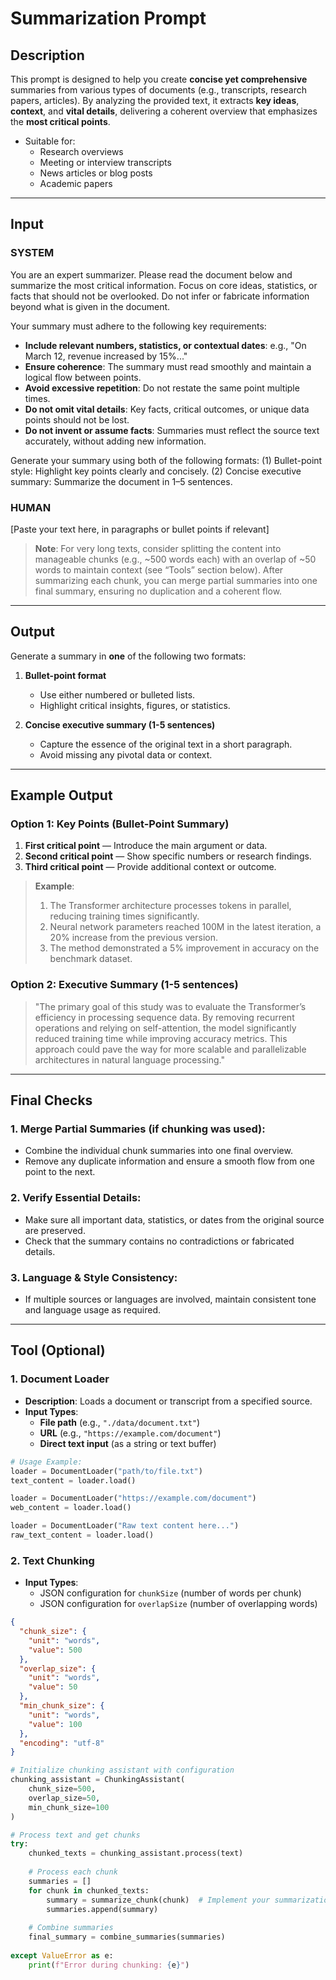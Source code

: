 # **Summarization Prompt**

## **Description**

This prompt is designed to help you create **concise yet comprehensive** summaries from various types of documents (e.g., transcripts, research papers, articles). By analyzing the provided text, it extracts **key ideas**, **context**, and **vital details**, delivering a coherent overview that emphasizes the **most critical points**.

*   Suitable for:
    *   Research overviews
    *   Meeting or interview transcripts
    *   News articles or blog posts
    *   Academic papers

---

## **Input**

### SYSTEM

You are an expert summarizer. Please read the document below and summarize the most critical information. Focus on core ideas, statistics, or facts that should not be overlooked. Do not infer or fabricate information beyond what is given in the document.

Your summary must adhere to the following key requirements:
- **Include relevant numbers, statistics, or contextual dates**: e.g., "On March 12, revenue increased by 15%..."
- **Ensure coherence**: The summary must read smoothly and maintain a logical flow between points.
- **Avoid excessive repetition**: Do not restate the same point multiple times.
- **Do not omit vital details**: Key facts, critical outcomes, or unique data points should not be lost.
- **Do not invent or assume facts**: Summaries must reflect the source text accurately, without adding new information.

Generate your summary using both of the following formats:
(1) Bullet-point style: Highlight key points clearly and concisely.
(2) Concise executive summary: Summarize the document in 1–5 sentences.

### **HUMAN**

[Paste your text here, in paragraphs or bullet points if relevant]

> **Note**: For very long texts, consider splitting the content into manageable chunks (e.g., ~500 words each) with an overlap of ~50 words to maintain context (see “Tools” section below). After summarizing each chunk, you can merge partial summaries into one final summary, ensuring no duplication and a coherent flow.

---

## **Output**

Generate a summary in **one** of the following two formats:

1.  **Bullet-point format**
    *   Use either numbered or bulleted lists.
    *   Highlight critical insights, figures, or statistics.

2.  **Concise executive summary (1-5 sentences)**
    *   Capture the essence of the original text in a short paragraph.
    *   Avoid missing any pivotal data or context.

---

## **Example Output**

### **Option 1: Key Points (Bullet-Point Summary)**

1.  **First critical point** — Introduce the main argument or data.
2.  **Second critical point** — Show specific numbers or research findings.
3.  **Third critical point** — Provide additional context or outcome.

> **Example**:
>
> 1.  The Transformer architecture processes tokens in parallel, reducing training times significantly.
> 2.  Neural network parameters reached 100M in the latest iteration, a 20% increase from the previous version.
> 3.  The method demonstrated a 5% improvement in accuracy on the benchmark dataset.

### **Option 2: Executive Summary (1-5 sentences)**

> "The primary goal of this study was to evaluate the Transformer’s efficiency in processing sequence data. By removing recurrent operations and relying on self-attention, the model significantly reduced training time while improving accuracy metrics. This approach could pave the way for more scalable and parallelizable architectures in natural language processing."

---

## **Final Checks**

### **1. Merge Partial Summaries** (if chunking was used):
*   Combine the individual chunk summaries into one final overview.
*   Remove any duplicate information and ensure a smooth flow from one point to the next.

### **2. Verify Essential Details:**
*   Make sure all important data, statistics, or dates from the original source are preserved.
*   Check that the summary contains no contradictions or fabricated details.

### **3. Language & Style Consistency:**
*   If multiple sources or languages are involved, maintain consistent tone and language usage as required.

---

## **Tool (Optional)**

### **1. Document Loader**

*   **Description**: Loads a document or transcript from a specified source.
*   **Input Types**:
    *   **File path** (e.g., `"./data/document.txt"`)
    *   **URL** (e.g., `"https://example.com/document"`)
    *   **Direct text input** (as a string or text buffer)

```python
# Usage Example:
loader = DocumentLoader("path/to/file.txt")
text_content = loader.load()

loader = DocumentLoader("https://example.com/document")
web_content = loader.load()

loader = DocumentLoader("Raw text content here...")
raw_text_content = loader.load()
```

### **2. Text Chunking**
*   **Input Types**:
    *  JSON configuration for `chunkSize` (number of words per chunk)
    *  JSON configuration for `overlapSize` (number of overlapping words)

```json
{
  "chunk_size": {
    "unit": "words",
    "value": 500
  },
  "overlap_size": {
    "unit": "words",
    "value": 50
  },
  "min_chunk_size": {
    "unit": "words",
    "value": 100
  },
  "encoding": "utf-8"
}
```

```python
# Initialize chunking assistant with configuration
chunking_assistant = ChunkingAssistant(
    chunk_size=500,
    overlap_size=50,
    min_chunk_size=100
)

# Process text and get chunks
try:
    chunked_texts = chunking_assistant.process(text)
    
    # Process each chunk
    summaries = []
    for chunk in chunked_texts:
        summary = summarize_chunk(chunk)  # Implement your summarization logic
        summaries.append(summary)
    
    # Combine summaries
    final_summary = combine_summaries(summaries)
    
except ValueError as e:
    print(f"Error during chunking: {e}")
```